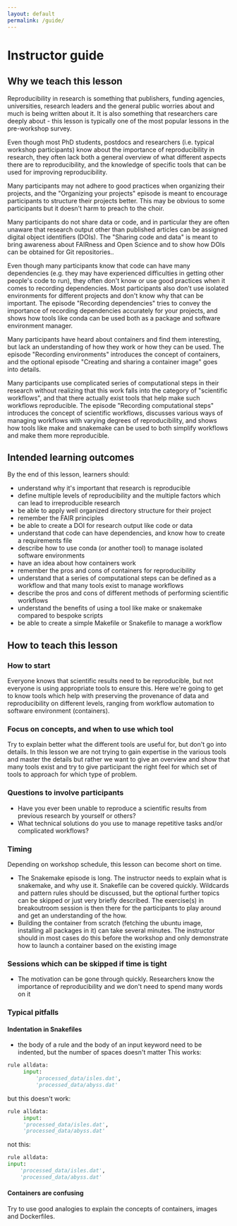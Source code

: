 ```yaml
---
layout: default
permalink: /guide/
---
```


# Instructor guide

## Why we teach this lesson

Reproducibility in research is something that publishers, funding agencies, universities,
research leaders and the general public worries about and much is being written about it.
It is also something that researchers care deeply about - this lesson is typically one of the 
most popular lessons in the pre-workshop survey.

Even though most PhD students, postdocs and researchers (i.e. typical workshop participants)
know about the importance of reproducibility in research, they often lack both a general 
overview of what different aspects there are to reproducibility, and the knowledge of 
specific tools that can be used for improving reproducibility.

Many participants may not adhere to good practices when organizing their projects, 
and the "Organizing your projects" episode is meant to encourage participants to 
structure their projects better. This may be obvious to some participants but it 
doesn't harm to preach to the choir.

Many participants do not share data or code, and in particular they are often 
unaware that research output other than published articles can be assigned 
digital object identifiers (DOIs). 
The "Sharing code and data" is meant to bring awareness about FAIRness and Open Science
and to show how DOIs can be obtained for Git repositories..

Even though many participants know that code can have many dependencies (e.g. they 
may have experienced difficulties in getting other people's code to run), they 
often don't know or use good practices when it comes to recording dependencies. 
Most participants also don't use isolated environments for different projects and 
don't know why that can be important.
The episode "Recording dependencies" tries to convey the importance of recording 
dependencies accurately for your projects, and shows how tools like conda can be 
used both as a package and software environment manager.

Many participants have heard about containers and find them interesting, but 
lack an understanding of how they work or how they can be used. The episode 
"Recording environments" introduces the concept of containers, and the optional 
episode "Creating and sharing a container image" goes into details.

Many participants use complicated series of computational steps in their research 
without realizing that this work falls into the category of "scientific workflows", 
and that there actually exist tools that help make such workflows reproducible.
The episode "Recording computational steps" introduces the concept of scientific 
workflows, discusses various ways of managing workflows with varying degrees of 
reproducibility, and shows how tools like make and snakemake can be used to 
both simplify workflows and make them more reproducible.

## Intended learning outcomes

By the end of this lesson, learners should:
- understand why it's important that research is reproducible
- define multiple levels of reproducibility and the multiple 
  factors which can lead to irreproducible research
- be able to apply well organized directory structure for their project
- remember the FAIR principles
- be able to create a DOI for research output like code or data
- understand that code can have dependencies, and know how to create a requirements file
- describe how to use conda (or another tool) to manage isolated software environments
- have an idea about how containers work
- remember the pros and cons of containers for reproducibility 
- understand that a series of computational steps can be defined as a workflow and 
  that many tools exist to manage workflows
- describe the pros and cons of different methods of performing scientific workflows
- understand the benefits of using a tool like make or snakemake compared to bespoke scripts
- be able to create a simple Makefile or Snakefile to manage a workflow

## How to teach this lesson

### How to start

Everyone knows that scientific results need to be reproducible, but not everyone is using 
appropriate tools to ensure this. Here we're going to get to know tools which help with
preserving the provenance of data and reproducibility on different levels, ranging from
workflow automation to software environment (containers).


### Focus on concepts, and when to use which tool

Try to explain better what the different tools are useful for, but don't go
into details.  In this lesson we are not trying to gain expertise in the
various tools and master the details but rather we want to give an overview and
show that many tools exist and try to give participant the right feel for which
set of tools to approach for which type of problem.


### Questions to involve participants

- Have you ever been unable to reproduce a scientific results from previous research by yourself or others?
- What technical solutions do you use to manage repetitive tasks and/or complicated workflows?


### Timing

Depending on workshop schedule, this lesson can become short on time.
- The Snakemake episode is long. The instructor needs to explain what is snakemake, and why use it.
  Snakefile can be covered quickly. Wildcards and pattern rules should be discussed,
  but the optional further topics can be skipped or just very briefly described.
  The exercise(s) in breakoutroom session is then there for the participants to play around
  and get an understanding of the how.
- Building the container from scratch (fetching the ubuntu image, installing all packages in it)
  can take several minutes. The instructor should in most cases do this before the workshop and 
  only demonstrate how to launch a container based on the existing image


### Sessions which can be skipped if time is tight

- The motivation can be gone through quickly. Researchers know the importance of
  reproducibility and we don't need to spend many words on it


### Typical pitfalls

#### Indentation in Snakefiles

- the body of a rule and the body of an input keyword need to be indented, but the number of spaces doesn't matter
This works:
```python
rule alldata:
     input:
         'processed_data/isles.dat',
         'processed_data/abyss.dat'
```
but this doesn't work:
```python
rule alldata:
     input:
     'processed_data/isles.dat',
     'processed_data/abyss.dat'
```
not this:
```python
rule alldata:
input:
    'processed_data/isles.dat',
    'processed_data/abyss.dat'
```

#### Containers are confusing

Try to use good analogies to explain the concepts of containers, 
images and Dockerfiles.
